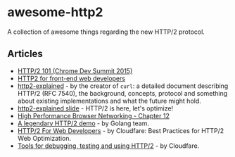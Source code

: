 # awesome-http2
A collection of awesome things regarding the new HTTP/2 protocol.


## Articles
- [HTTP/2 101 (Chrome Dev Summit 2015)](https://www.youtube.com/watch?v=r5oT_2ndjms)
- [HTTP2 for front-end web developers](https://mattwilcox.net/web-development/http2-for-front-end-web-developers)
- [http2-explained](https://github.com/bagder/http2-explained) - by the creator of `curl`: a detailed document describing HTTP/2 (RFC 7540), the background, concepts, protocol and something about existing implementations and what the future might hold.
- [http2-explained slide](https://docs.google.com/presentation/d/1r7QXGYOLCh4fcUq0jDdDwKJWNqWK1o4xMtYpKZCJYjM/present?slide=id.p19) - HTTP/2 is here, let's optimize!
- [High Performance Browser Networking - Chapter 12](http://chimera.labs.oreilly.com/books/1230000000545/ch12.html)
- [A legendary HTTP/2 demo](https://http2.golang.org/gophertiles?latency=0) - by Golang team.
- [HTTP/2 For Web Developers](https://blog.cloudflare.com/http-2-for-web-developers/) - by Cloudfare: Best Practices for HTTP/2 Web Optimization.
- [Tools for debugging, testing and using HTTP/2](https://blog.cloudflare.com/tools-for-debugging-testing-and-using-http-2/) - by Cloudfare.
